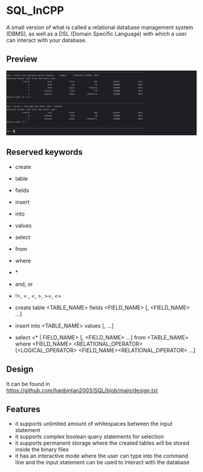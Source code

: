 # SQL_InCPP
A small version of what is called a relational database management system (DBMS), 
as well as a DSL (Domain Specific Language) with which a user can interact with your database.


## Preview

  ![preview.png](./image/preview.png)
## Reserved keywords

- create
- table
- fields
- insert
- into
- values
- select
- from
- where
- \*
- and, or
- !=, = , <, >, >=, <=

- create table <TABLE_NAME> fields <FIELD_NAME> [, <FIELD_NAME> ...]
- insert into <TABLE_NAME> values <VALUE> [, <VALUE> ...]
- select <\* | FIELD_NAME> [, <FIELD_NAME> ...] from <TABLE_NAME> where <FIELD_NAME> 
<RELATIONAL_OPERATOR> <VALUE> [<LOGICAL_OPERATOR> <FIELD_NAME><RELATIONAL_OPERATOR> <VALUE> ...]

## Design

It can be found in https://github.com/hanbintan2003/SQL/blob/main/design.txt

## Features

- it supports unlimited amount of whitespaces between the input statement
- it supports complex boolean query statements for selection
- it supports permanent storage where the created tables will be stored inside the binary files
- it has an interactive mode where the user can type into the command line and the input statement can be used to interact with the database
